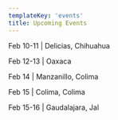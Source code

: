 ```yaml
---
templateKey: 'events'
title: Upcoming Events
---
```

 
Feb 10-11  |  Delicias, Chihuahua

Feb 12-13 | Oaxaca

Feb 14 | Manzanillo, Colima

Feb 15 | Colima, Colima

Feb 15-16 | Gaudalajara, Jal